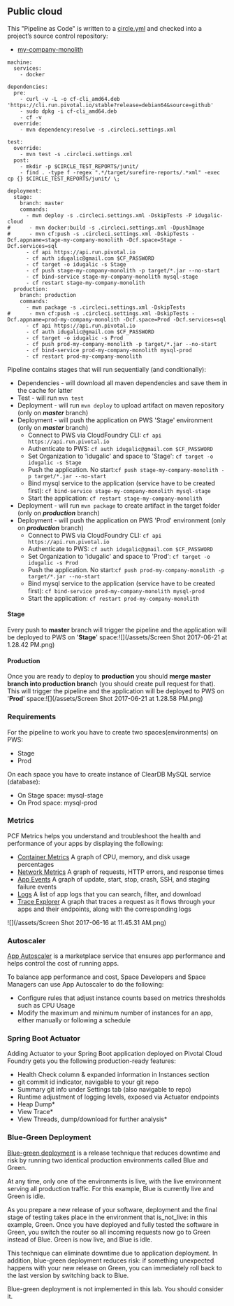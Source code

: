 ## Public cloud

This "Pipeline as Code" is written to a [circle.yml](https://github.com/ivans-innovation-lab/my-company-monolith/blob/master/circle.yml) and checked into a project’s source control repository:

* [my-company-monolith](https://github.com/ivans-innovation-lab/my-company-monolith/blob/master/circle.yml)

```
machine:
  services:
    - docker

dependencies:
  pre:
    - curl -v -L -o cf-cli_amd64.deb 'https://cli.run.pivotal.io/stable?release=debian64&source=github'
    - sudo dpkg -i cf-cli_amd64.deb
    - cf -v
  override:
    - mvn dependency:resolve -s .circleci.settings.xml

test:
  override:
    - mvn test -s .circleci.settings.xml
  post:
    - mkdir -p $CIRCLE_TEST_REPORTS/junit/
    - find . -type f -regex ".*/target/surefire-reports/.*xml" -exec cp {} $CIRCLE_TEST_REPORTS/junit/ \;

deployment:
  stage:
    branch: master
    commands:
      - mvn deploy -s .circleci.settings.xml -DskipTests -P idugalic-cloud
#      - mvn docker:build -s .circleci.settings.xml -DpushImage
#      - mvn cf:push -s .circleci.settings.xml -DskipTests -Dcf.appname=stage-my-company-monolith -Dcf.space=Stage -Dcf.services=sql
      - cf api https://api.run.pivotal.io
      - cf auth idugalic@gmail.com $CF_PASSWORD
      - cf target -o idugalic -s Stage
      - cf push stage-my-company-monolith -p target/*.jar --no-start
      - cf bind-service stage-my-company-monolith mysql-stage
      - cf restart stage-my-company-monolith
  production:
    branch: production
    commands:
      - mvn package -s .circleci.settings.xml -DskipTests
#      - mvn cf:push -s .circleci.settings.xml -DskipTests -Dcf.appname=prod-my-company-monolith -Dcf.space=Prod -Dcf.services=sql
      - cf api https://api.run.pivotal.io
      - cf auth idugalic@gmail.com $CF_PASSWORD
      - cf target -o idugalic -s Prod
      - cf push prod-my-company-monolith -p target/*.jar --no-start
      - cf bind-service prod-my-company-monolith mysql-prod
      - cf restart prod-my-company-monolith
```

Pipeline contains stages that will run sequentially \(and conditionally\):

* Dependencies - will download all maven dependencies and save them in the cache for latter
* Test - will run `mvn test` 
* Deployment  - will run `mvn deploy`  to upload artifact on maven repository \(only on _**master**_ branch\)
* Deployment  - will push the application on PWS 'Stage' environment \(only on _**master**_ branch\)
  * Connect to PWS via CloudFoundry CLI: `cf api https://api.run.pivotal.io`
  * Authenticate to PWS: `cf auth idugalic@gmail.com $CF_PASSWORD`
  * Set Organization to 'idugalic' and space to 'Stage': `cf target -o idugalic -s Stage`
  * Push the application. No start:`cf push stage-my-company-monolith -p target/*.jar --no-start`
  * Bind mysql service to the application \(service have to be created first\):  `cf bind-service stage-my-company-monolith mysql-stage`
  * Start the application: `cf restart stage-my-company-monolith`
* Deployment  - will run `mvn package`  to create artifact in the target folder \(only on _**production**_ branch\)
* Deployment  - will push the application on PWS 'Prod' environment \(only on _**production**_ branch\)
  * Connect to PWS via CloudFoundry CLI: `cf api https://api.run.pivotal.io`
  * Authenticate to PWS: `cf auth idugalic@gmail.com $CF_PASSWORD`
  * Set Organization to 'idugalic' and space to 'Prod': `cf target -o idugalic -s Prod`
  * Push the application. No start:`cf push prod-my-company-monolith -p target/*.jar --no-start`
  * Bind mysql service to the application \(service have to be created first\):  `cf bind-service prod-my-company-monolith mysql-prod`
  * Start the application: `cf restart prod-my-company-monolith`

#### Stage

Every push to **master** branch will trigger the pipeline and the application will be deployed to PWS on '**Stage**' space:![](/assets/Screen Shot 2017-06-21 at 1.28.42 PM.png)

#### Production

Once you are ready to deploy to **production** you should **merge master branch into production branc**h \(you should create pull request for that\). This will trigger the pipeline and the application will be deployed to PWS on '**Prod**' space:![](/assets/Screen Shot 2017-06-21 at 1.28.58 PM.png)

### Requirements

For the pipeline to work you have to create two spaces\(environments\) on PWS:

* Stage
* Prod

On each space you have to create instance of ClearDB MySQL service \(database\):

* On Stage space: mysql-stage
* On Prod space: mysql-prod

### Metrics

PCF Metrics helps you understand and troubleshoot the health and performance of your apps by displaying the following:

* [Container Metrics](http://docs.run.pivotal.io/metrics/using.html#container)
   A graph of CPU, memory, and disk usage percentages
* [Network Metrics](http://docs.run.pivotal.io/metrics/using.html#network)
   A graph of requests, HTTP errors, and response times
* [App Events](http://docs.run.pivotal.io/metrics/using.html#events)
   A graph of update, start, stop, crash, SSH, and staging failure events
* [Logs](http://docs.run.pivotal.io/metrics/using.html#logs)
   A list of app logs that you can search, filter, and download
* [Trace Explorer](http://docs.run.pivotal.io/metrics/using.html#trace)
   A graph that traces a request as it flows through your apps and their endpoints, along with the corresponding logs

![](/assets/Screen Shot 2017-06-16 at 11.45.31 AM.png)

### Autoscaler

[App Autoscaler](https://docs.run.pivotal.io/appsman-services/autoscaler/using-autoscaler.html) is a marketplace service that ensures app performance and helps control the cost of running apps.

To balance app performance and cost, Space Developers and Space Managers can use App Autoscaler to do the following:

* Configure rules that adjust instance counts based on metrics thresholds such as CPU Usage
* Modify the maximum and minimum number of instances for an app, either manually or following a schedule

### Spring Boot Actuator

Adding Actuator to your Spring Boot application deployed on Pivotal Cloud Foundry gets you the following production-ready features:

* Health Check column & expanded information in Instances section
* git commit id indicator, navigable to your git repo
* Summary git info under Settings tab \(also navigable to repo\)
* Runtime adjustment of logging levels, exposed via Actuator endpoints
* Heap Dump\*
* View Trace\*
* View Threads, dump/download for further analysis\*

### Blue-Green Deployment

[Blue-green deployment](https://docs.run.pivotal.io/devguide/deploy-apps/blue-green.html) is a release technique that reduces downtime and risk by running two identical production environments called Blue and Green.

At any time, only one of the environments is live, with the live environment serving all production traffic. For this example, Blue is currently live and Green is idle.

As you prepare a new release of your software, deployment and the final stage of testing takes place in the environment that is\_not\_live: in this example, Green. Once you have deployed and fully tested the software in Green, you switch the router so all incoming requests now go to Green instead of Blue. Green is now live, and Blue is idle.

This technique can eliminate downtime due to application deployment. In addition, blue-green deployment reduces risk: if something unexpected happens with your new release on Green, you can immediately roll back to the last version by switching back to Blue.

Blue-green deployment is not implemented in this lab. You should consider it.

